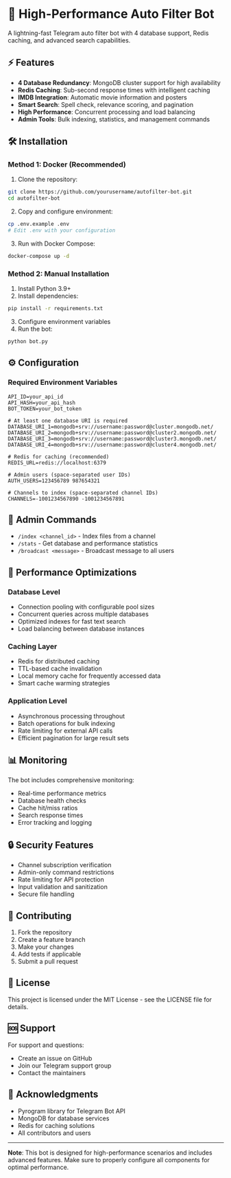 # 🚀 High-Performance Auto Filter Bot

A lightning-fast Telegram auto filter bot with 4 database support, Redis caching, and advanced search capabilities.

## ⚡ Features

- **4 Database Redundancy**: MongoDB cluster support for high availability
- **Redis Caching**: Sub-second response times with intelligent caching
- **IMDB Integration**: Automatic movie information and posters
- **Smart Search**: Spell check, relevance scoring, and pagination
- **High Performance**: Concurrent processing and load balancing
- **Admin Tools**: Bulk indexing, statistics, and management commands

## 🛠️ Installation

### Method 1: Docker (Recommended)

1. Clone the repository:
```bash
git clone https://github.com/yourusername/autofilter-bot.git
cd autofilter-bot
```

2. Copy and configure environment:
```bash
cp .env.example .env
# Edit .env with your configuration
```

3. Run with Docker Compose:
```bash
docker-compose up -d
```

### Method 2: Manual Installation

1. Install Python 3.9+
2. Install dependencies:
```bash
pip install -r requirements.txt
```

3. Configure environment variables
4. Run the bot:
```bash
python bot.py
```

## ⚙️ Configuration

### Required Environment Variables

```env
API_ID=your_api_id
API_HASH=your_api_hash
BOT_TOKEN=your_bot_token

# At least one database URI is required
DATABASE_URI_1=mongodb+srv://username:password@cluster.mongodb.net/
DATABASE_URI_2=mongodb+srv://username:password@cluster2.mongodb.net/
DATABASE_URI_3=mongodb+srv://username:password@cluster3.mongodb.net/
DATABASE_URI_4=mongodb+srv://username:password@cluster4.mongodb.net/

# Redis for caching (recommended)
REDIS_URL=redis://localhost:6379

# Admin users (space-separated user IDs)
AUTH_USERS=123456789 987654321

# Channels to index (space-separated channel IDs)
CHANNELS=-1001234567890 -1001234567891
```

## 🔧 Admin Commands

- `/index <channel_id>` - Index files from a channel
- `/stats` - Get database and performance statistics
- `/broadcast <message>` - Broadcast message to all users

## 🚀 Performance Optimizations

### Database Level
- Connection pooling with configurable pool sizes
- Concurrent queries across multiple databases
- Optimized indexes for fast text search
- Load balancing between database instances

### Caching Layer
- Redis for distributed caching
- TTL-based cache invalidation
- Local memory cache for frequently accessed data
- Smart cache warming strategies

### Application Level
- Asynchronous processing throughout
- Batch operations for bulk indexing
- Rate limiting for external API calls
- Efficient pagination for large result sets

## 📊 Monitoring

The bot includes comprehensive monitoring:
- Real-time performance metrics
- Database health checks
- Cache hit/miss ratios
- Search response times
- Error tracking and logging

## 🔒 Security Features

- Channel subscription verification
- Admin-only command restrictions
- Rate limiting for API protection
- Input validation and sanitization
- Secure file handling

## 🤝 Contributing

1. Fork the repository
2. Create a feature branch
3. Make your changes
4. Add tests if applicable
5. Submit a pull request

## 📝 License

This project is licensed under the MIT License - see the LICENSE file for details.

## 🆘 Support

For support and questions:
- Create an issue on GitHub
- Join our Telegram support group
- Contact the maintainers

## 🙏 Acknowledgments

- Pyrogram library for Telegram Bot API
- MongoDB for database services
- Redis for caching solutions
- All contributors and users

---

**Note**: This bot is designed for high-performance scenarios and includes advanced features. Make sure to properly configure all components for optimal performance.